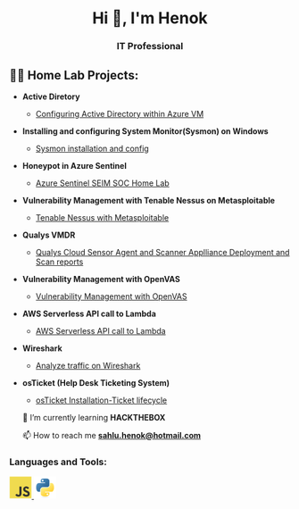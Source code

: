 <h1 align="center">Hi 👋, I'm Henok</h1>
<h3 align="center">IT Professional</h3>

<h3 </h3>
<p align="left">
</p>
<h2>👨‍💻 Home Lab Projects:</h2>

- <b>Active Diretory</b>
  - [Configuring Active Directory within Azure VM](https://github.com/Hasnake84/Configuring-Active-Directory-within-Azure-VMs)
- <b>Installing and configuring System Monitor(Sysmon) on Windows</b>
  - [Sysmon installation and config](https://github.com/Hasnake84/Sysmon-Installation-with-Sysmon-config-file)
- <b>Honeypot in Azure Sentinel</b>
  - [Azure Sentinel SEIM SOC Home Lab](https://github.com/Hasnake84/SIEM-Sentinel-SOC-Lab-Project)
- <b>Vulnerability Management with Tenable Nessus on Metasploitable</b>
  - [Tenable Nessus with Metasploitable](https://github.com/Hasnake84/Tenable-Nessus-Metasploitable)
- <b>Qualys VMDR</b>
  - [Qualys Cloud Sensor Agent and Scanner Applliance Deployment and Scan reports](https://github.com/Hasnake84/Qualys-VMDR)
- <b>Vulnerability Management with OpenVAS</b>
  - [Vulnerability Management with OpenVAS](https://github.com/Hasnake84/OpenVAS-Vulnerability-Management-project)
- <b>AWS Serverless API call to Lambda</b>
  - [AWS Serverless API call to Lambda](https://github.com/Hasnake84/AWS-Serverless-Lambda)
- <b>Wireshark</b>
  - [Analyze traffic on Wireshark](https://github.com/Hasnake84/Protocols-on-Wireshark)
- <b>osTicket (Help Desk Ticketing System)</b>
  - [osTicket Installation-Ticket lifecycle](https://github.com/Hasnake84/osTicket-installation/tree/main)











  🌱 I’m currently learning **HACKTHEBOX**

  📫 How to reach me **sahlu.henok@hotmail.com**





<h3 align="left">Languages and Tools:</h3>
<p align="left"> <a href="https://developer.mozilla.org/en-US/docs/Web/JavaScript" target="_blank" rel="noreferrer"> <img src="https://raw.githubusercontent.com/devicons/devicon/master/icons/javascript/javascript-original.svg" alt="javascript" width="40" height="40"/> </a> <a href="https://www.python.org" target="_blank" rel="noreferrer"> <img src="https://raw.githubusercontent.com/devicons/devicon/master/icons/python/python-original.svg" alt="python" width="40" height="40"/> </a> </p>

